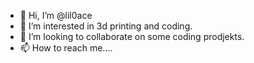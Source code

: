 - 👋 Hi, I’m @lil0ace
- 👀 I’m interested in 3d printing and coding.
- 💞️ I’m looking to collaborate on some coding prodjekts. 
- 📫 How to reach me.... 

<!---
lil0ace/lil0ace is a ✨ special ✨ repository because its `README.md` (this file) appears on your GitHub profile.
You can click the Preview link to take a look at your changes.
--->

